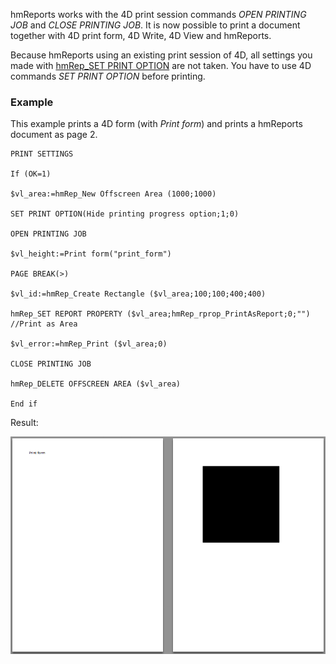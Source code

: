 hmReports works with the 4D print session commands *OPEN PRINTING JOB* and *CLOSE PRINTING JOB*. It is now possible to print a document together with 4D print form, 4D Write, 4D View and hmReports.

Because hmReports using an existing print session of 4D, all settings you made with [hmRep_SET PRINT OPTION](../Printing/hmRep_SetPrintOption.md) are not taken. You have to use 4D commands *SET PRINT OPTION* before printing.

### Example

This example prints a 4D form (with *Print form*) and prints a hmReports document as page 2.

```4d
PRINT SETTINGS

If (OK=1)

$vl_area:=hmRep_New Offscreen Area (1000;1000)

SET PRINT OPTION(Hide printing progress option;1;0)

OPEN PRINTING JOB

$vl_height:=Print form("print_form")

PAGE BREAK(>)

$vl_id:=hmRep_Create Rectangle ($vl_area;100;100;400;400)

hmRep_SET REPORT PROPERTY ($vl_area;hmRep_rprop_PrintAsReport;0;"")  //Print as Area

$vl_error:=hmRep_Print ($vl_area;0)

CLOSE PRINTING JOB

hmRep_DELETE OFFSCREEN AREA ($vl_area)

End if 
```

Result:

![OPEN PRINT JOB result](../Pictures/OpenPrintJobResult.png)
